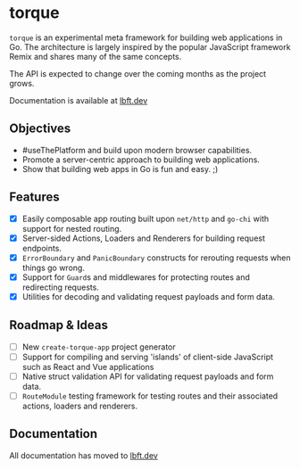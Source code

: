# torque

`torque` is an experimental meta framework for building web applications in Go. The architecture is largely inspired by the popular JavaScript framework Remix and shares many of the same concepts.

The API is expected to change over the coming months as the project grows.

Documentation is available at [lbft.dev](https://lbft.dev/getting-started?utm_campaign=readme&utm_source=github.com)

## Objectives

- #useThePlatform and build upon modern browser capabilities.
- Promote a server-centric approach to building web applications.
- Show that building web apps in Go is fun and easy. ;)

## Features

- [x] Easily composable app routing built upon `net/http` and `go-chi` with support for nested routing.
- [x] Server-sided Actions, Loaders and Renderers for building request endpoints.
- [x] `ErrorBoundary` and `PanicBoundary` constructs for rerouting requests when things go wrong.
- [x] Support for `Guard`s and middlewares for protecting routes and redirecting requests.
- [x] Utilities for decoding and validating request payloads and form data.

## Roadmap & Ideas
- [ ] New `create-torque-app` project generator
- [ ] Support for compiling and serving 'islands' of client-side JavaScript such as React and Vue applications
- [ ] Native struct validation API for validating request payloads and form data.
- [ ] `RouteModule` testing framework for testing routes and their associated actions, loaders and renderers.

## Documentation

All documentation has moved to [lbft.dev](https://lbft.dev/getting-started?utm_campaign=readme&utm_source=github.com)